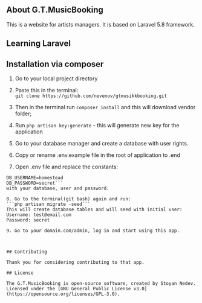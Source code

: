 ## About G.T.MusicBooking

This is a website for artists managers. It is based on Laravel 5.8 framework.
## Learning Laravel


## Installation via composer

1. Go to your local project directory

2. Paste this in the terminal:  
```git clone https://github.com/nevenov/gtmusikkbooking.git```

3. Then in the terminal run ```composer install``` and this will download vendor folder;

4. Run ```php artisan key:generate``` - this will generate new key for the application

5. Go to your database manager and create a database with user rights.

6. Copy or rename .env.example file in the root of application to .end

7. Open .env file and replace the constants:   
```DB_DATABASE=homestead  
DB_USERNAME=homestead  
DB_PASSWORD=secret```
with your database, user and password.

8. Go to the terminal(git bash) again and run:  
```php artisan migrate -seed```  
This will create database tables and will seed with initial user:  
Username: test@email.com  
Password: secret  

9. Go to your domain.com/admin, log in and start using this app. 



## Contributing

Thank you for considering contributing to that app.

## License

The G.T.MusicBooking is open-source software, created by Stoyan Nedev. Licensed under the [GNU General Public License v3.0](https://opensource.org/licenses/GPL-3.0).
